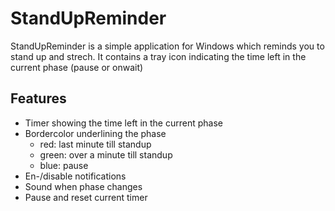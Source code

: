 # StandUpReminder
StandUpReminder is a simple application for Windows which reminds you to stand up and strech. It contains a tray icon indicating the time left in the current phase (pause or onwait)


## Features
- Timer showing the time left in the current phase
- Bordercolor underlining the phase 
  - red: last minute till standup
  - green: over a minute till standup
  - blue: pause
- En-/disable notifications
- Sound when phase changes
- Pause and reset current timer
